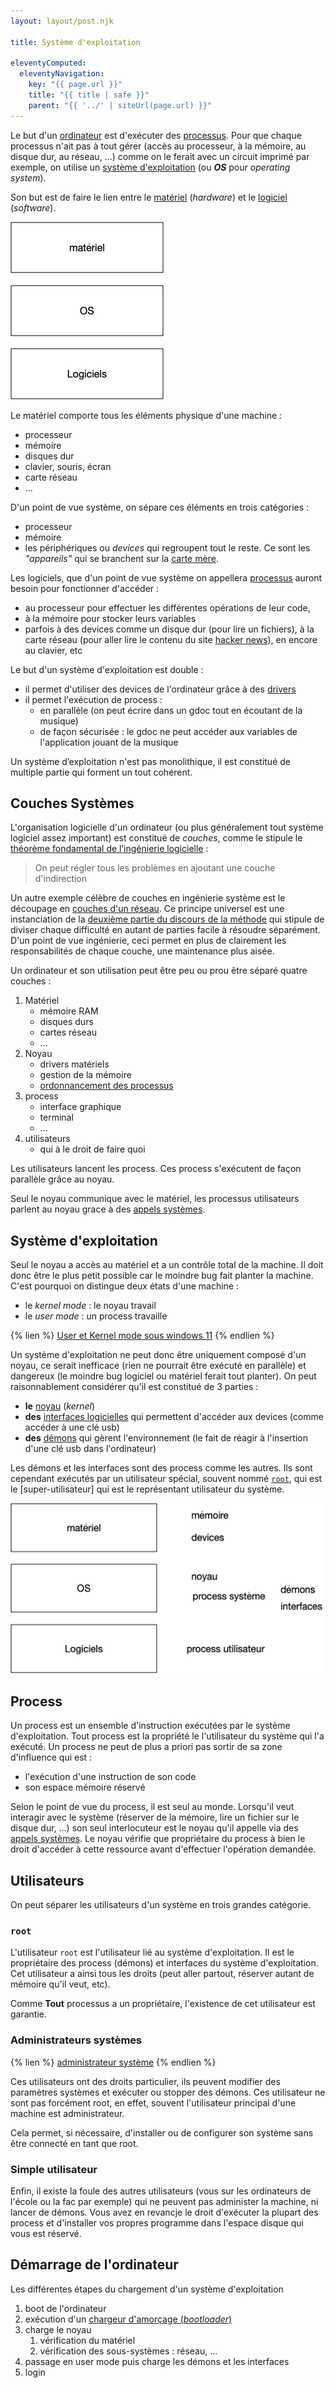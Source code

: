 ```yaml
---
layout: layout/post.njk

title: Système d'exploitation

eleventyComputed:
  eleventyNavigation:
    key: "{{ page.url }}"
    title: "{{ title | safe }}"
    parent: "{{ '../' | siteUrl(page.url) }}"
---
```


Le but d'un [ordinateur](https://fr.wikipedia.org/wiki/Ordinateur) est d'exécuter des [processus](https://fr.wikipedia.org/wiki/Processus_(informatique)). Pour que chaque processus n'ait pas à tout gérer (accès au processeur, à la mémoire, au disque dur, au réseau, ...) comme on le ferait avec un circuit imprimé par exemple, on utilise un [système d'exploitation](https://fr.wikipedia.org/wiki/Syst%C3%A8me_d%27exploitation) (ou ***OS*** pour *operating system*).

Son but est de faire le lien entre le [matériel](https://fr.wikipedia.org/wiki/Mat%C3%A9riel_informatique) (*hardware*) et le [logiciel](https://fr.wikipedia.org/wiki/Logiciel) (*software*).

![os](./os.png)

Le matériel comporte tous les éléments physique d'une machine :

* processeur
* mémoire
* disques dur
* clavier, souris, écran
* carte réseau
* ...

D'un point de vue système, on sépare ces éléments en trois catégories :

* processeur
* mémoire
* les périphériques ou *devices* qui regroupent tout le reste. Ce sont les *"appareils"* qui se branchent sur la [carte mère](https://fr.wikipedia.org/wiki/Carte_m%C3%A8re).

Les logiciels, que d'un point de vue système on appellera [processus](https://fr.wikipedia.org/wiki/Processus_(informatique)) auront besoin pour fonctionner d'accéder :

* au processeur pour effectuer les différentes opérations de leur code,
* à la mémoire pour stocker leurs variables
* parfois à des devices comme un disque dur (pour lire un fichiers), à la carte réseau (pour aller lire le contenu du site [hacker news](https://news.ycombinator.com/)), en encore au clavier, etc

Le but d'un système d'exploitation est double :

* il permet d'utiliser des devices de l'ordinateur grâce à des [drivers](https://fr.wikipedia.org/wiki/Pilote_informatique)
* il permet l'exécution de process :
  * en parallèle (on peut écrire dans un gdoc tout en écoutant de la musique)
  * de façon sécurisée : le gdoc ne peut accéder aux variables de l'application jouant de la musique

Un système d’exploitation n'est pas monolithique, il est constitué de multiple partie qui forment un tout cohérent.

## Couches Systèmes

L'organisation logicielle d'un ordinateur (ou plus généralement tout système logiciel assez important) est constitué de *couches*, comme le stipule le [théorème fondamental de l’ingénierie logicielle](https://en.wikipedia.org/wiki/Fundamental_theorem_of_software_engineering) :

> On peut régler tous les problèmes en ajoutant une couche d'indirection

Un autre exemple célèbre de couches en ingénierie système est le découpage en [couches d'un réseau](https://fr.wikipedia.org/wiki/Suite_des_protocoles_Internet). Ce principe universel est une instanciation de la [deuxième partie du discours de la méthode](https://fr.wikipedia.org/wiki/Discours_de_la_m%C3%A9thode#Deuxi%C3%A8me_partie) qui stipule de diviser chaque difficulté en autant de parties facile à résoudre séparément. D'un point de vue ingénierie, ceci permet en plus de  clairement les responsabilités de chaque couche, une maintenance plus aisée.

Un ordinateur et son utilisation peut être peu ou prou être séparé quatre couches :

1. Matériel
   * mémoire RAM
   * disques durs
   * cartes réseau
   * ...
2. Noyau
   * drivers matériels
   * gestion de la mémoire
   * [ordonnancement des processus](https://fr.wikipedia.org/wiki/Ordonnancement_dans_les_syst%C3%A8mes_d%27exploitation)
3. process
   * interface graphique
   * terminal
   * ...
4. utilisateurs
   * qui à le droit de faire quoi

Les utilisateurs lancent les process. Ces process s'exécutent de façon parallèle grâce au noyau.

Seul le noyau communique avec le matériel, les processus utilisateurs parlent au noyau grace à des [appels systèmes](https://fr.wikipedia.org/wiki/Appel_syst%C3%A8me).

## Système d'exploitation

Seul le noyau a accès au matériel et a un contrôle total de la machine. Il doit donc être le plus petit possible car le moindre bug fait planter la machine. C'est pourquoi on distingue deux états d'une machine :

* le *kernel mode* : le noyau travail
* le *user mode* : un process travaille

{% lien %}
[User et Kernel mode sous windows 11](https://learn.microsoft.com/fr-fr/windows-hardware/drivers/gettingstarted/user-mode-and-kernel-mode)
{% endlien %}

Un système d'exploitation ne peut donc être uniquement composé d'un noyau, ce serait inefficace (rien ne pourrait être exécuté en parallèle) et dangereux (le moindre bug logiciel ou matériel ferait tout planter). On peut raisonnablement considérer qu'il est constitué de 3 parties :

* **le** [noyau](https://fr.wikipedia.org/wiki/Noyau_de_syst%C3%A8me_d%27exploitation) (*kernel*)
* **des** [interfaces logicielles](https://en.wikipedia.org/wiki/Interface_(computing)#Software_interfaces) qui permettent d'accéder aux devices (comme accéder à une clé usb)
* **des** [démons](https://fr.wikipedia.org/wiki/Daemon_(informatique)) qui gèrent l'environnement (le fait de réagir à l'insertion d'une clé usb dans l'ordinateur)

Les démons et les interfaces sont des process comme les autres. Ils sont cependant exécutés par un utilisateur spécial, souvent nommé [`root`](https://fr.wikipedia.org/wiki/Utilisateur_root), qui est le [super-utilisateur] qui est le représentant utilisateur du système.

![os 2](./os-2.png)

## Process

Un process est un ensemble d'instruction exécutées par le système d'exploitation. Tout process est la propriété le l'utilisateur du système qui l'a exécuté. Un process ne peut de plus a priori pas sortir de sa zone d'influence qui est :

* l'exécution d'une instruction de son code
* son espace mémoire réservé

Selon le point de vue du process, il est seul au monde. Lorsqu'il veut interagir avec le système (réserver de la mémoire, lire un fichier sur le disque dur, ...) son seul interlocuteur est le noyau qu'il appelle via des [appels systèmes](https://fr.wikipedia.org/wiki/Appel_syst%C3%A8me). Le noyau vérifie que propriétaire du process à bien le droit d'accéder à cette ressource avant d'effectuer l'opération demandée.

## Utilisateurs

On peut séparer les utilisateurs d'un système en trois grandes catégorie.

### `root`

L'utilisateur `root` est l'utilisateur lié au système d'exploitation. Il est le propriétaire des process (démons) et interfaces du système d'exploitation. Cet utilisateur a ainsi tous les droits (peut aller partout, réserver autant de mémoire qu'il veut, etc).

Comme **Tout** processus a un propriétaire, l'existence de cet utilisateur est garantie.

### Administrateurs systèmes

{% lien %}
[administrateur système](https://fr.wikipedia.org/wiki/Administrateur_syst%C3%A8me)
{% endlien %}

Ces utilisateurs ont des droits particulier, ils peuvent modifier des paramètres systèmes et exécuter ou stopper des démons. Ces utilisateur ne sont pas forcément root, en effet,  souvent l'utilisateur principal d'une machine est administrateur.

Cela permet, si nécessaire, d'installer ou de configurer son système sans être connecté en tant que root.

### Simple utilisateur

Enfin, il existe la foule des autres utilisateurs (vous sur les ordinateurs de l'école ou la fac par exemple) qui ne peuvent pas administer la machine, ni lancer de démons. Vous avez en revancje le droit d'exécuter la plupart des process et d'installer vos propres programme dans l'espace disque qui vous est réservé.

## Démarrage de l'ordinateur

Les différentes étapes du chargement d'un système d'exploitation

1. boot de l'ordinateur
2. exécution d'un [chargeur d'amorçage (*bootloader*)](https://fr.wikipedia.org/wiki/Chargeur_d%27amor%C3%A7age)
3. charge le noyau
   1. vérification du matériel
   2. vérification des sous-systèmes : réseau, ...
4. passage en user mode puis charge les démons et les interfaces
5. login
